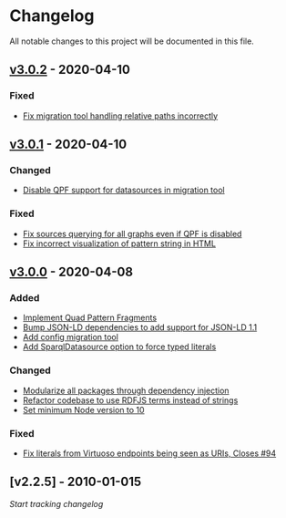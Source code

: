 # Changelog
All notable changes to this project will be documented in this file.

<a name="v3.0.2"></a>
## [v3.0.2](https://github.com/LinkedDataFragments/Server.js/compare/v3.0.1...v3.0.2) - 2020-04-10

### Fixed
* [Fix migration tool handling relative paths incorrectly](https://github.com/LinkedDataFragments/Server.js/commit/34c0215d294f4cd8d3a8de1658decbe915ce63aa)

<a name="v3.0.1"></a>
## [v3.0.1](https://github.com/LinkedDataFragments/Server.js/compare/v3.0.0...v3.0.1) - 2020-04-10

### Changed
* [Disable QPF support for datasources in migration tool](https://github.com/LinkedDataFragments/Server.js/commit/747b6adf1e049b25889f1e4c5b40c239cd528fdc)

### Fixed
* [Fix sources querying for all graphs even if QPF is disabled](https://github.com/LinkedDataFragments/Server.js/commit/45fd2ca63283ec51c8cf93147a755de254c1f579)
* [Fix incorrect visualization of pattern string in HTML](https://github.com/LinkedDataFragments/Server.js/commit/516f009c191f845eb7afa057fcfb6b20362f9e65)

<a name="v3.0.0"></a>
## [v3.0.0](https://github.com/LinkedDataFragments/Server.js/compare/v2.2.5...v3.0.0) - 2020-04-08

### Added
* [Implement Quad Pattern Fragments](https://github.com/LinkedDataFragments/Server.js/commit/f2547b18aaac74b1b3aa01ebfe46ea519d9d098f)
* [Bump JSON-LD dependencies to add support for JSON-LD 1.1](https://github.com/LinkedDataFragments/Server.js/commit/2f365156d24b55277e941ca3a0f78e9796757056)
* [Add config migration tool](https://github.com/LinkedDataFragments/Server.js/commit/be6a7ec54417b9cae21e5c5093a90ab5a4f4d255)
* [Add SparqlDatasource option to force typed literals](https://github.com/LinkedDataFragments/Server.js/commit/b38026fd32bc4034c4aca36dac1c7f024d175b29)

### Changed
* [Modularize all packages through dependency injection](https://github.com/LinkedDataFragments/Server.js/commit/8671d98fa29672921a654cda1c1d4f19e076b883)
* [Refactor codebase to use RDFJS terms instead of strings](https://github.com/LinkedDataFragments/Server.js/commit/b014f67c55550260dc3f0032594c759bf570e983)
* [Set minimum Node version to 10](https://github.com/LinkedDataFragments/Server.js/commit/4dd1728b978e27370f91fa065d7fc06d46ed78a1)

### Fixed
* [Fix literals from Virtuoso endpoints being seen as URIs, Closes #94](https://github.com/LinkedDataFragments/Server.js/commit/cba41cdce43deea9e4106b5976608769db879cfb)

<a name="v2.2.5"></a>
## [v2.2.5] - 2010-01-015

_Start tracking changelog_
